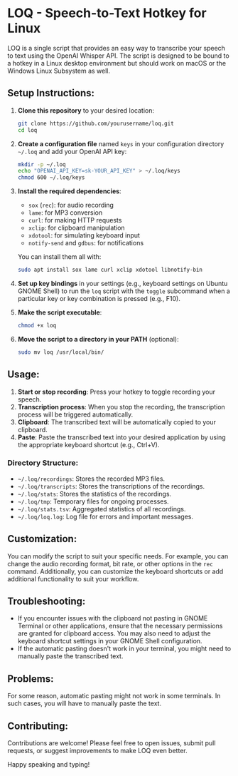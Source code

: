 # LOQ - Speech-to-Text Hotkey for Linux

LOQ is a single script that provides an easy way to transcribe your speech to text using the OpenAI Whisper API. The script is designed to be bound to a hotkey in a Linux desktop environment but should work on macOS or the Windows Linux Subsystem as well.

## Setup Instructions:

1. **Clone this repository** to your desired location:
    ```bash
    git clone https://github.com/yourusername/loq.git
    cd loq
    ```

2. **Create a configuration file** named `keys` in your configuration directory `~/.loq` and add your OpenAI API key:
    ```bash
    mkdir -p ~/.loq
    echo "OPENAI_API_KEY=sk-YOUR_API_KEY" > ~/.loq/keys
    chmod 600 ~/.loq/keys
    ```

3. **Install the required dependencies**:
    - `sox` (`rec`): for audio recording
    - `lame`: for MP3 conversion
    - `curl`: for making HTTP requests
    - `xclip`: for clipboard manipulation
    - `xdotool`: for simulating keyboard input
    - `notify-send` and `gdbus`: for notifications

    You can install them all with:
    ```bash
    sudo apt install sox lame curl xclip xdotool libnotify-bin
    ```

4. **Set up key bindings** in your settings (e.g., keyboard settings on Ubuntu GNOME Shell) to run the `loq` script with the `toggle` subcommand when a particular key or key combination is pressed (e.g., F10).

5. **Make the script executable**:
    ```bash
    chmod +x loq
    ```

6. **Move the script to a directory in your PATH** (optional):
    ```bash
    sudo mv loq /usr/local/bin/
    ```

## Usage:

1. **Start or stop recording**: Press your hotkey to toggle recording your speech.
2. **Transcription process**: When you stop the recording, the transcription process will be triggered automatically.
3. **Clipboard**: The transcribed text will be automatically copied to your clipboard.
4. **Paste**: Paste the transcribed text into your desired application by using the appropriate keyboard shortcut (e.g., Ctrl+V).

### Directory Structure:
- `~/.loq/recordings`: Stores the recorded MP3 files.
- `~/.loq/transcripts`: Stores the transcriptions of the recordings.
- `~/.loq/stats`: Stores the statistics of the recordings.
- `~/.loq/tmp`: Temporary files for ongoing processes.
- `~/.loq/stats.tsv`: Aggregated statistics of all recordings.
- `~/.loq/loq.log`: Log file for errors and important messages.

## Customization:

You can modify the script to suit your specific needs. For example, you can change the audio recording format, bit rate, or other options in the `rec` command. Additionally, you can customize the keyboard shortcuts or add additional functionality to suit your workflow.

## Troubleshooting:

- If you encounter issues with the clipboard not pasting in GNOME Terminal or other applications, ensure that the necessary permissions are granted for clipboard access. You may also need to adjust the keyboard shortcut settings in your GNOME Shell configuration.
- If the automatic pasting doesn't work in your terminal, you might need to manually paste the transcribed text.

## Problems:

For some reason, automatic pasting might not work in some terminals. In such cases, you will have to manually paste the text.

## Contributing:

Contributions are welcome! Please feel free to open issues, submit pull requests, or suggest improvements to make LOQ even better.

Happy speaking and typing!
